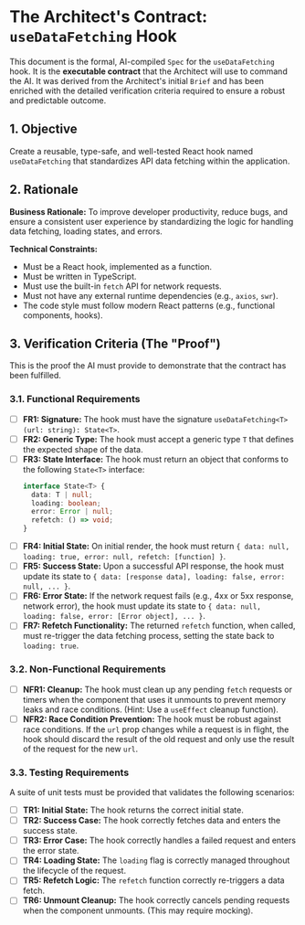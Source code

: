 # The Architect's Contract: `useDataFetching` Hook

This document is the formal, AI-compiled `Spec` for the `useDataFetching` hook. It is the **executable contract** that the Architect will use to command the AI. It was derived from the Architect's initial `Brief` and has been enriched with the detailed verification criteria required to ensure a robust and predictable outcome.

## 1. Objective
Create a reusable, type-safe, and well-tested React hook named `useDataFetching` that standardizes API data fetching within the application.

## 2. Rationale
**Business Rationale:** To improve developer productivity, reduce bugs, and ensure a consistent user experience by standardizing the logic for handling data fetching, loading states, and errors.

**Technical Constraints:**
- Must be a React hook, implemented as a function.
- Must be written in TypeScript.
- Must use the built-in `fetch` API for network requests.
- Must not have any external runtime dependencies (e.g., `axios`, `swr`).
- The code style must follow modern React patterns (e.g., functional components, hooks).

## 3. Verification Criteria (The "Proof")
This is the proof the AI must provide to demonstrate that the contract has been fulfilled.

### 3.1. Functional Requirements

- [ ] **FR1: Signature:** The hook must have the signature `useDataFetching<T>(url: string): State<T>`.
- [ ] **FR2: Generic Type:** The hook must accept a generic type `T` that defines the expected shape of the data.
- [ ] **FR3: State Interface:** The hook must return an object that conforms to the following `State<T>` interface:
    ```typescript
    interface State<T> {
      data: T | null;
      loading: boolean;
      error: Error | null;
      refetch: () => void;
    }
    ```
- [ ] **FR4: Initial State:** On initial render, the hook must return `{ data: null, loading: true, error: null, refetch: [function] }`.
- [ ] **FR5: Success State:** Upon a successful API response, the hook must update its state to `{ data: [response data], loading: false, error: null, ... }`.
- [ ] **FR6: Error State:** If the network request fails (e.g., 4xx or 5xx response, network error), the hook must update its state to `{ data: null, loading: false, error: [Error object], ... }`.
- [ ] **FR7: Refetch Functionality:** The returned `refetch` function, when called, must re-trigger the data fetching process, setting the state back to `loading: true`.

### 3.2. Non-Functional Requirements

- [ ] **NFR1: Cleanup:** The hook must clean up any pending `fetch` requests or timers when the component that uses it unmounts to prevent memory leaks and race conditions. (Hint: Use a `useEffect` cleanup function).
- [ ] **NFR2: Race Condition Prevention:** The hook must be robust against race conditions. If the `url` prop changes while a request is in flight, the hook should discard the result of the old request and only use the result of the request for the new `url`.

### 3.3. Testing Requirements

A suite of unit tests must be provided that validates the following scenarios:
- [ ] **TR1: Initial State:** The hook returns the correct initial state.
- [ ] **TR2: Success Case:** The hook correctly fetches data and enters the success state.
- [ ] **TR3: Error Case:** The hook correctly handles a failed request and enters the error state.
- [ ] **TR4: Loading State:** The `loading` flag is correctly managed throughout the lifecycle of the request.
- [ ] **TR5: Refetch Logic:** The `refetch` function correctly re-triggers a data fetch.
- [ ] **TR6: Unmount Cleanup:** The hook correctly cancels pending requests when the component unmounts. (This may require mocking).
